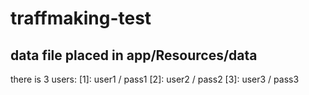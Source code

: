 # traffmaking-test

data file placed in app/Resources/data
--------------------------------------

there is 3 users:
[1]: user1 / pass1
[2]: user2 / pass2
[3]: user3 / pass3